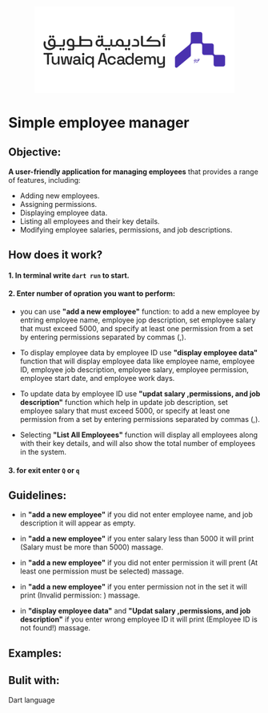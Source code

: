 <p align="center">
<img src="./assets/logo-h.png" alt="Tuwaiq" width="400"/>

# Simple employee manager

## Objective:
 **A user-friendly application for managing employees** that provides a range of features, including:

- Adding new employees.
- Assigning permissions.
- Displaying employee data.
- Listing all employees and their key details.
- Modifying employee salaries, permissions, and job descriptions.

## How does it work?
#### 1. In terminal write `dart run` to start.
#### 2. Enter number of opration you want to perform:
  - you can use **"add a new employee"** function: to add a new employee by entring employee name, employee jop description, set employee salary that must exceed 5000, and specify at least one permission from a set by entering permissions separated by commas (,). 

  - To display employee data by employee ID use **"display employee data"** function that will display employee data like employee name, employee ID, employee job description, employee salary, employee permission, employee start date, and employee work days. 

  - To update data by employee ID use **"updat salary ,permissions, and job description"** function which help in update job description, set employee salary that must exceed 5000, or specify at least one permission from a set by entering permissions separated by commas (,).

  - Selecting **"List All Employees"** function will display all employees along with their key details, and will also show the total number of employees in the system.

#### 3. for exit enter `Q` or `q`

 
## Guidelines: 
- in **"add a new employee"** if you did not enter employee name, and job description it will appear as empty.
- in **"add a new employee"** if you enter salary less than 5000 it will print (Salary must be more than 5000) massage.
- in **"add a new employee"** if you did not enter permission it will prent (At least one permission must be selected) massage.
- in **"add a new employee"** if you enter permission not in the set it will print (Invalid permission: ) massage.

- in **"display employee data"** and **"Updat salary ,permissions, and job description"** if you enter wrong employee ID it will print (Employee ID is not found!) massage.

## Examples:




## Bulit with: 
Dart language

